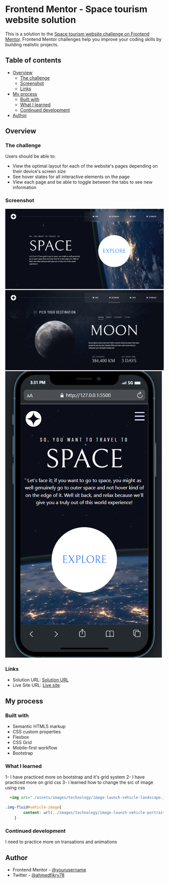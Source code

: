 # Frontend Mentor - Space tourism website solution

This is a solution to the [Space tourism website challenge on Frontend Mentor](https://www.frontendmentor.io/challenges/space-tourism-multipage-website-gRWj1URZ3). Frontend Mentor challenges help you improve your coding skills by building realistic projects. 

## Table of contents

- [Overview](#overview)
  - [The challenge](#the-challenge)
  - [Screenshot](#screenshot)
  - [Links](#links)
- [My process](#my-process)
  - [Built with](#built-with)
  - [What I learned](#what-i-learned)
  - [Continued development](#continued-development)
- [Author](#author)

## Overview

### The challenge

Users should be able to:

- View the optimal layout for each of the website's pages depending on their device's screen size
- See hover states for all interactive elements on the page
- View each page and be able to toggle between the tabs to see new information

### Screenshot

![](./assets/images/screenshots/home-desktop.png)
![](./assets/images/screenshots/destination-desktop.png)
![](./assets/images/screenshots/home-nobile.png)

### Links

- Solution URL: [Solution URL](https://github.com/ahmedfekry/ahmedfekry.github.io/tree/master/FrontendMentor/space-tourism-website-main)
- Live Site URL: [Live site ](https://ahmedfekry.github.io/FrontendMentor/space-tourism-website-main/index.html)

## My process

### Built with

- Semantic HTML5 markup
- CSS custom properties
- Flexbox
- CSS Grid
- Mobile-first workflow
- Bootstrap

### What I learned

1- I have practiced more on bootstrap and it's grid system
2- I have practiced more on grid css
3- i learned how to change the src of image using css


```html
  <img src="./assets/images/technology/image-launch-vehicle-landscape.jpg" id="vehicle-image" class="img-fluid" alt="">
```
```css
.img-fluid#vehicle-image{
        content: url(../images/technology/image-launch-vehicle-portrait.jpg);
    }
```
### Continued development

  I need to practice more on transations and animations
  

## Author

- Frontend Mentor - [@yourusername](https://www.frontendmentor.io/profile/ahmedfekry)
- Twitter - [@ahmedfikry78](https://www.twitter.com/ahmedfikry78)